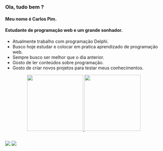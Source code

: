 ### Ola, tudo bem ?
#### Meu nome é Carlos Pim.
#### Estudante de programação web e um grande sonhador.
 
- Atualmente trabalho com programação Delphi.
- Busco hoje estudar e colocar em pratica aprendizado de programação web.
- Sempre busco ser melhor que o dia anterior.
- Gosto de ler conteúdos sobre programação.
- Gosto de criar novos projetos para testar meus conhecimentos.

<div align="center">
  <a href="https:https://github.com/CarlosPimSilveira?tab=repositories">
  <img height="180em" src="https://github-readme-stats.vercel.app/api?username=CarlosPimSilveira&show_icons=true&theme=dark&include_all_commits=true&count_private=true"/>
  <img height="180em" src="https://github-readme-stats.vercel.app/api/top-langs/?username=CarlosPimSilveira&layout=compact&langs_count=7&theme=dark"/>
</div>

##

<div> 
  <a href="https://www.linkedin.com/in/carlos-pim-3b0a30165/" target="_blank"><img src="https://img.shields.io/badge/LinkedIn-0077B5?style=for-the-badge&logo=linkedin&logoColor=white"></a>
    <a href="mailto:carlospimsilveira@gmail.com" target="_blank"><img src="https://img.shields.io/badge/Gmail-D14836?style=for-the-badge&logo=gmail&logoColor=white"></a>  </div>
